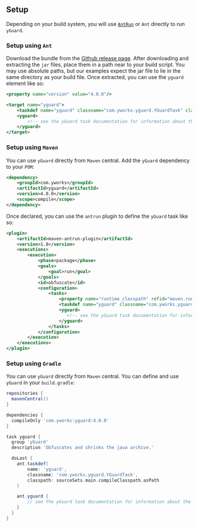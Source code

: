 ## Setup

Depending on your build system, you will use [`AntRun`](http://maven.apache.org/plugins/maven-antrun-plugin/) or `Ant` directly to run `yGuard`.

### Setup using `Ant`
Download the bundle from the [Github release page](https://github.com/yWorks/yguard/releases/latest). After downloading and extracting the `jar` files, place them in a path near to your build script. You may use absolute paths, but our examples expect the jar file to lie in the same directory as your build file. Once extracted, you can use the `yguard` element like so:

```xml
<property name="version" value="4.0.0"/>

<target name="yguard">
    <taskdef name="yguard" classname="com.yworks.yguard.YGuardTask" classpath="${projectDir}/yguard-${version}.jar"/>
    <yguard>
        <!-- see the yGuard task documentation for information about the <yguard> element-->
    </yguard>
</target>
``` 

### Setup using `Maven`
You can use `yGuard` directly from `Maven` central. Add the `yGuard` dependency to your `POM`:

```xml
<dependency>
    <groupId>com.yworks</groupId>
    <artifactId>yguard</artifactId>
    <version>4.0.0</version>
    <scope>compile</scope>
</dependency>
```

Once declared, you can use the `antrun` plugin to define the `yGuard` task like so:
```xml
<plugin>
    <artifactId>maven-antrun-plugin</artifactId>
    <version>1.8</version>
    <executions>
        <execution>
            <phase>package</phase>
            <goals>
                <goal>run</goal>
            </goals>
            <id>obfuscate</id>
            <configuration>
                <tasks>
                    <property name="runtime_classpath" refid="maven.runtime.classpath"/>
                    <taskdef name="yguard" classname="com.yworks.yguard.YGuardTask" classpath="${runtime_classpath}"/>
                    <yguard>
                       <!-- see the yGuard task documentation for information about the <yguard> element-->
                    </yguard>
                </tasks>
            </configuration>
        </execution>
    </executions>
</plugin>
```

### Setup using `Gradle`

You can use `yGuard` directly from `Maven` central. You can define and use `yGuard` in your `build.gradle`:

```groovy
repositories {
  mavenCentral()
}

dependencies {
  compileOnly 'com.yworks:yguard:4.0.0'
}

task yguard {
  group 'yGuard'
  description 'Obfuscates and shrinks the java archive.'

  doLast {
    ant.taskdef(
        name: 'yguard',
        classname: 'com.yworks.yguard.YGuardTask',
        classpath: sourceSets.main.compileClasspath.asPath
    )

    ant.yguard {
        // see the yGuard task documentation for information about the yGuard element
    }
  }
}
```
